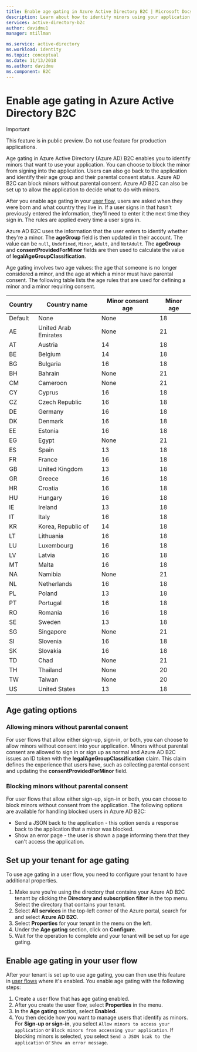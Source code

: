 ```yaml
---
title: Enable age gating in Azure Active Directory B2C | Microsoft Docs
description: Learn about how to identify minors using your application.
services: active-directory-b2c
author: davidmu1
manager: mtillman

ms.service: active-directory
ms.workload: identity
ms.topic: conceptual
ms.date: 11/13/2018
ms.author: davidmu
ms.component: B2C
---
```


# Enable age gating in Azure Active Directory B2C

>[!IMPORTANT]
>This feature is in public preview. Do not use feature for production applications. 
>

Age gating in Azure Active Directory (Azure AD) B2C enables you to identify minors that want to use your application. You can choose to block the minor from signing into the application. Users can also go back to the application and identify their age group and their parental consent status. Azure AD B2C can block minors without parental consent. Azure AD B2C can also be set up to allow the application to decide what to do with minors.

After you enable age gating in your [user flow](active-directory-b2c-reference-policies.md), users are asked when they were born and what country they live in. If a user signs in that hasn't previously entered the information, they'll need to enter it the next time they sign in. The rules are applied every time a user signs in.

Azure AD B2C uses the information that the user enters to identify whether they're a minor. The **ageGroup** field is then updated in their account. The value can be `null`, `Undefined`, `Minor`, `Adult`, and `NotAdult`.  The **ageGroup** and **consentProvidedForMinor** fields are then used to calculate the value of **legalAgeGroupClassification**.

Age gating involves two age values: the age that someone is no longer considered a minor, and the age at which a minor must have parental consent. The following table lists the age rules that are used for defining a minor and a minor requiring consent.

| Country | Country name | Minor consent age | Minor age |
| ------- | ------------ | ----------------- | --------- |
| Default | None | None | 18 |
| AE | United Arab Emirates | None | 21 |
| AT | Austria | 14 | 18 |
| BE | Belgium | 14 | 18 |
| BG | Bulgaria | 16 | 18 |
| BH | Bahrain | None | 21 |
| CM | Cameroon | None | 21 |
| CY | Cyprus | 16 | 18 |
| CZ | Czech Republic | 16 | 18 |
| DE | Germany | 16 | 18 |
| DK | Denmark | 16 | 18 |
| EE | Estonia | 16 | 18 |
| EG | Egypt | None | 21 |
| ES | Spain | 13 | 18 |
| FR | France | 16 | 18 |
| GB | United Kingdom | 13 | 18 |
| GR | Greece | 16 | 18 |
| HR | Croatia | 16 | 18 |
| HU | Hungary | 16 | 18 |
| IE | Ireland | 13 | 18 |
| IT | Italy | 16 | 18 |
| KR | Korea, Republic of | 14 | 18 |
| LT | Lithuania | 16 | 18 |
| LU | Luxembourg | 16 | 18 |
| LV | Latvia | 16 | 18 |
| MT | Malta | 16 | 18 |
| NA | Namibia | None | 21 |
| NL | Netherlands | 16 | 18 |
| PL | Poland | 13 | 18 |
| PT | Portugal | 16 | 18 |
| RO | Romania | 16 | 18 |
| SE | Sweden | 13 | 18 |
| SG | Singapore | None | 21 |
| SI | Slovenia | 16 | 18 |
| SK | Slovakia | 16 | 18 |
| TD | Chad | None | 21 |
| TH | Thailand | None | 20 |
| TW | Taiwan | None | 20 | 
| US | United States | 13 | 18 |

## Age gating options
 
### Allowing minors without parental consent

For user flows that allow either sign-up, sign-in, or both, you can choose to allow minors without consent into your application. Minors without parental consent are allowed to sign in or sign up as normal and Azure AD B2C issues an ID token with the **legalAgeGroupClassification** claim. This claim defines the experience that users have, such as collecting parental consent and updating the **consentProvidedForMinor** field.

### Blocking minors without parental consent

For user flows that allow either sign-up, sign-in or both, you can choose to block minors without consent from the application. The following options are available for handling blocked users in Azure AD B2C:

- Send a JSON back to the application - this option sends a response back to the application that a minor was blocked.
- Show an error page -  the user is shown a page informing them that they can't access the application.

## Set up your tenant for age gating

To use age gating in a user flow, you need to configure your tenant to have additional properties.

1. Make sure you're using the directory that contains your Azure AD B2C tenant by clicking the **Directory and subscription filter** in the top menu. Select the directory that contains your tenant. 
2. Select **All services** in the top-left corner of the Azure portal, search for and select **Azure AD B2C**.
3. Select **Properties** for your tenant in the menu on the left.
2. Under the **Age gating** section, click on **Configure**.
3. Wait for the operation to complete and your tenant will be set up for age gating.

## Enable age gating in your user flow

After your tenant is set up to use age gating, you can then use this feature in [user flows](user-flow-versions.md) where it's enabled. You enable age gating with the following steps:

1. Create a user flow that has age gating enabled.
2. After you create the user flow, select **Properties** in the menu.
3. In the **Age gating** section, select **Enabled**.
4. You then decide how you want to manage users that identify as minors. For **Sign-up or sign-in**, you select `Allow minors to access your application` or `Block minors from accessing your application`. If blocking minors is selected, you select `Send a JSON bcak to the application` or `Show an error message`. 




